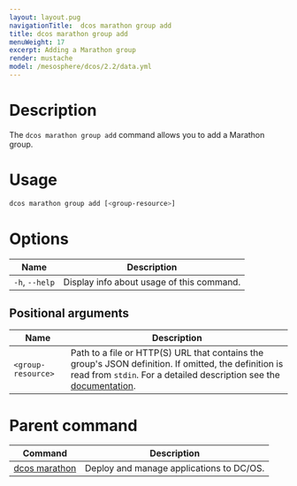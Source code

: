 ```yaml
---
layout: layout.pug
navigationTitle:  dcos marathon group add
title: dcos marathon group add
menuWeight: 17
excerpt: Adding a Marathon group
render: mustache
model: /mesosphere/dcos/2.2/data.yml
---
```



# Description

The `dcos marathon group add` command allows you to add a Marathon group.

# Usage

```bash
dcos marathon group add [<group-resource>]
```

# Options

| Name | Description |
|---------|-------------|
| `-h`, `--help` | Display info about usage of this command. |


## Positional arguments

| Name |  Description |
|---------|-------------|
| `<group-resource>`   | Path to a file or HTTP(S) URL that contains the group's JSON definition. If omitted, the definition is read from `stdin`. For a detailed description see the [documentation](/mesosphere/dcos/2.2/deploying-services/marathon-api/). |

# Parent command

| Command | Description |
|---------|-------------|
| [dcos marathon](/mesosphere/dcos/2.2/cli/command-reference/dcos-marathon/) | Deploy and manage applications to DC/OS. |

